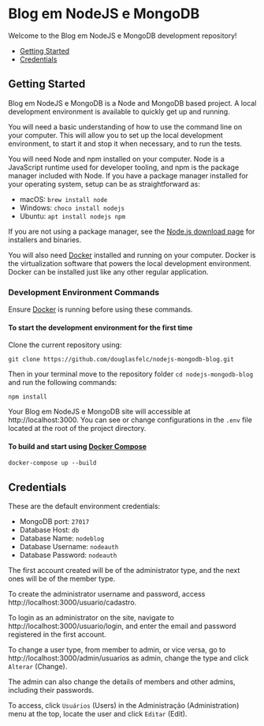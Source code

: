 # Blog em NodeJS e MongoDB

Welcome to the Blog em NodeJS e MongoDB development repository!

* [Getting Started](#getting-started)
* [Credentials](#credentials)

## Getting Started

Blog em NodeJS e MongoDB is a Node and MongoDB based project. A local development environment is available to quickly get up and running.

You will need a basic understanding of how to use the command line on your computer. This will allow you to set up the local development environment, to start it and stop it when necessary, and to run the tests.

You will need Node and npm installed on your computer. Node is a JavaScript runtime used for developer tooling, and npm is the package manager included with Node. If you have a package manager installed for your operating system, setup can be as straightforward as:

* macOS: `brew install node`
* Windows: `choco install nodejs`
* Ubuntu: `apt install nodejs npm`

If you are not using a package manager, see the [Node.js download page](https://nodejs.org/en/download/) for installers and binaries.

You will also need [Docker](https://www.docker.com/products/docker-desktop) installed and running on your computer. Docker is the virtualization software that powers the local development environment. Docker can be installed just like any other regular application.

### Development Environment Commands

Ensure [Docker](https://www.docker.com/products/docker-desktop) is running before using these commands.

#### To start the development environment for the first time

Clone the current repository using:

```
git clone https://github.com/douglasfelc/nodejs-mongodb-blog.git
```

Then in your terminal move to the repository folder `cd nodejs-mongodb-blog` and run the following commands:

```
npm install
```

Your Blog em NodeJS e MongoDB site will accessible at http://localhost:3000. You can see or change configurations in the `.env` file located at the root of the project directory.

#### To build and start using [Docker Compose](https://docs.docker.com/compose/reference/)

```
docker-compose up --build
```

## Credentials

These are the default environment credentials:

* MongoDB port: `27017`
* Database Host: `db`
* Database Name: `nodeblog`
* Database Username: `nodeauth`
* Database Password: `nodeauth`

The first account created will be of the administrator type, and the next ones will be of the member type.

To create the administrator username and password, access http://localhost:3000/usuario/cadastro.

To login as an administrator on the site, navigate to http://localhost:3000/usuario/login, and enter the email and password registered in the first account.

To change a user type, from member to admin, or vice versa, go to http://localhost:3000/admin/usuarios as admin, change the type and click `Alterar` (Change).

The admin can also change the details of members and other admins, including their passwords.

To access, click `Usuários` (Users) in the Administração (Administration) menu at the top, locate the user and click `Editar` (Edit).
